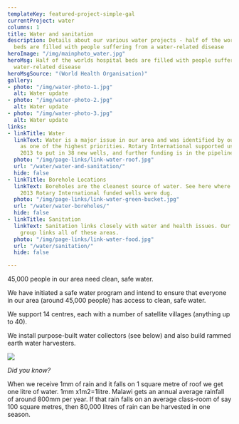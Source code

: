 ```yaml
---
templateKey: featured-project-simple-gal
currentProject: water
columns: 1
title: Water and sanitation
description: Details about our various water projects - half of the worlds hospital
  beds are filled with people suffering from a water-related disease
heroImage: "/img/mainphoto_water.jpg"
heroMsg: Half of the worlds hospital beds are filled with people suffering from a
  water-related disease
heroMsgSource: "(World Health Organisation)"
gallery:
- photo: "/img/water-photo-1.jpg"
  alt: Water update
- photo: "/img/water-photo-2.jpg"
  alt: Water update
- photo: "/img/water-photo-3.jpg"
  alt: Water update
links:
- linkTitle: Water
  linkText: Water is a major issue in our area and was identified by our community
    as one of the highest priorities. Rotary International supported us in 2011 -
    2013 to put in 38 new wells, and further funding is in the pipeline.
  photo: "/img/page-links/link-water-roof.jpg"
  url: "/water/water-and-sanitation/"
  hide: false
- linkTitle: Borehole Locations
  linkText: Boreholes are the cleanest source of water. See here where the 2011 -
    2013 Rotary International funded wells were dug.
  photo: "/img/page-links/link-water-green-bucket.jpg"
  url: "/water/water-boreholes/"
  hide: false
- linkTitle: Sanitation
  linkText: Sanitation links closely with water and health issues. Our Tapping Potential
    group links all of these areas.
  photo: "/img/page-links/link-water-food.jpg"
  url: "/water/sanitation/"
  hide: false

---
```

45,000 people in our area need clean, safe water.

We have initiated a safe water program and intend to ensure that everyone in our area (around 45,000 people) has access to clean, safe water.

We support 14 centres, each with a number of satellite villages (anything up to 40).

We install purpose-built water collectors (see below) and also build rammed earth water harvesters.

![](/img/water-harvester.JPG)

_Did you know?_

When we receive 1mm of rain and it falls on 1 square metre of roof we get one litre of water.  1mm x1m2=1litre. Malawi gets an annual average rainfall of around 800mm per year.  If that rain falls on an average class-room of say 100 square metres, then 80,000 litres of rain can be harvested in one season.